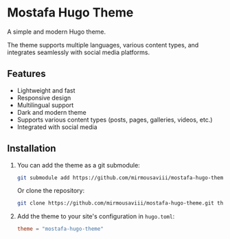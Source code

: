 # Mostafa Hugo Theme

A simple and modern Hugo theme.

The theme supports multiple languages, various content types, and integrates seamlessly with social media platforms.

## Features

- Lightweight and fast
- Responsive design
- Multilingual support
- Dark and modern theme
- Supports various content types (posts, pages, galleries, videos, etc.)
- Integrated with social media

## Installation

1. You can add the theme as a git submodule:

    ```sh
    git submodule add https://github.com/mirmousaviii/mostafa-hugo-theme.git themes/mostafa-hugo-theme
    ```

    Or clone the repository:

    ```sh
    git clone https://github.com/mirmousaviii/mostafa-hugo-theme.git themes/mostafa-hugo-theme
    ```

2. Add the theme to your site's configuration in `hugo.toml`:

    ```toml
    theme = "mostafa-hugo-theme"
    ```
